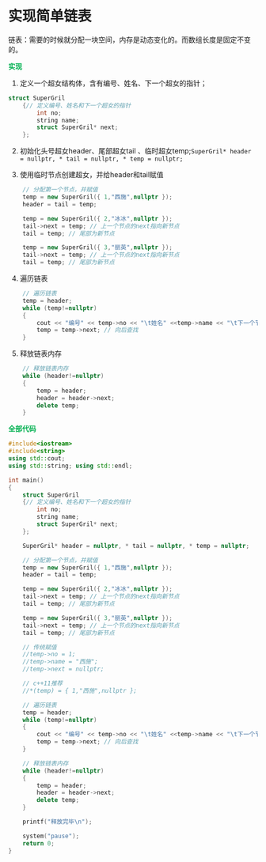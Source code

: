 # 实现简单链表
链表：需要的时候就分配一块空间，内存是动态变化的。而数组长度是固定不变的。

<strong style="color:#00b050;">实现</strong>

1. 定义一个超女结构体，含有编号、姓名、下一个超女的指针；

```c++
struct SuperGril
	{// 定义编号、姓名和下一个超女的指针
		int no;
		string name;
		struct SuperGril* next;
	};
```

2. 初始化头号超女header、尾部超女tail 、临时超女temp;`SuperGril* header = nullptr, * tail = nullptr, * temp = nullptr;`

3. 使用临时节点创建超女，并给header和tail赋值

```c++
	// 分配第一个节点，并赋值
	temp = new SuperGril({ 1,"西施",nullptr });
	header = tail = temp;

	temp = new SuperGril({ 2,"冰冰",nullptr });
	tail->next = temp; // 上一个节点的next指向新节点
	tail = temp; // 尾部为新节点

	temp = new SuperGril({ 3,"丽英",nullptr });
	tail->next = temp; // 上一个节点的next指向新节点
	tail = temp; // 尾部为新节点
```

4. 遍历链表

```c++
	// 遍历链表
	temp = header;
	while (temp!=nullptr)
	{
		cout << "编号" << temp->no << "\t姓名" <<temp->name << "\t下一个节点" << temp->next << endl;
		temp = temp->next; // 向后查找
	}
```

5. 释放链表内存

```c++
	// 释放链表内存
	while (header!=nullptr)
	{
		temp = header;
		header = header->next;
		delete temp;
	}
```



<strong style="color:#00b050;">全部代码</strong>

```c++
#include<iostream>
#include<string>
using std::cout;
using std::string; using std::endl;

int main()
{
	struct SuperGril
	{// 定义编号、姓名和下一个超女的指针
		int no;
		string name;
		struct SuperGril* next;
	};

	SuperGril* header = nullptr, * tail = nullptr, * temp = nullptr;

	// 分配第一个节点，并赋值
	temp = new SuperGril({ 1,"西施",nullptr });
	header = tail = temp;

	temp = new SuperGril({ 2,"冰冰",nullptr });
	tail->next = temp; // 上一个节点的next指向新节点
	tail = temp; // 尾部为新节点

	temp = new SuperGril({ 3,"丽英",nullptr });
	tail->next = temp; // 上一个节点的next指向新节点
	tail = temp; // 尾部为新节点

	// 传统赋值
	//temp->no = 1;
	//temp->name = "西施";
	//temp->next = nullptr;

	// c++11推荐
	//*(temp) = { 1,"西施",nullptr };

	// 遍历链表
	temp = header;
	while (temp!=nullptr)
	{
		cout << "编号" << temp->no << "\t姓名" <<temp->name << "\t下一个节点" << temp->next << endl;
		temp = temp->next; // 向后查找
	}

	// 释放链表内存
	while (header!=nullptr)
	{
		temp = header;
		header = header->next;
		delete temp;
	}

	printf("释放完毕\n");

	system("pause");
	return 0;
}
```

